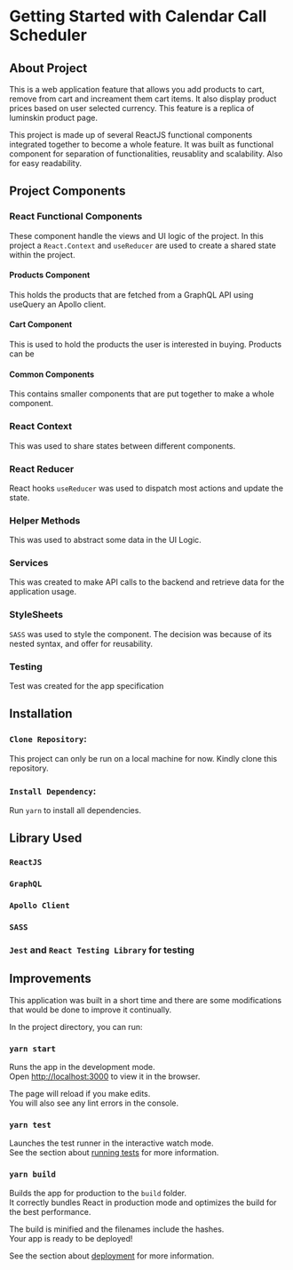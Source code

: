 # Getting Started with Calendar Call Scheduler

## About Project

This is a web application feature that allows you add products to cart, remove from cart and increament them cart items. It also display product prices based on user selected currency.
This feature is a replica of luminskin product page. 

This project is made up of several ReactJS functional components integrated together to become a whole feature.
It was built as functional component for separation of functionalities, reusablity and scalability. Also for easy readability.

## Project Components

### React Functional Components
These component handle the views and UI logic of the project. In this project a `React.Context` and `useReducer` are used to create a shared state within the project.

#### Products Component
This holds the products that are fetched from a GraphQL API using useQuery an Apollo client.

#### Cart Component
This is used to hold the products the user is interested in buying. Products can be

#### Common Components
This contains smaller components that are put together to make a whole component.

### React Context
This was used to share states between different components.

### React Reducer
React hooks `useReducer` was used to dispatch most actions and update the state.

### Helper Methods
This was used to abstract some data in the UI Logic.

### Services
This was created to make API calls to the backend and retrieve data for the application usage.

### StyleSheets
`SASS` was used to style the component. The decision was because of its nested syntax, and offer for reusability.

### Testing
Test was created for the app specification

## Installation
### `Clone Repository`:
This project can only be run on a local machine for now. Kindly clone this repository.

### `Install Dependency`:
Run `yarn` to install all dependencies.

## Library Used
### `ReactJS`
### `GraphQL`
### `Apollo Client`
### `SASS`
### `Jest` and `React Testing Library` for testing

## Improvements
This application was built in a short time and there are some modifications that would be done to improve it continually.

In the project directory, you can run:

### `yarn start`

Runs the app in the development mode.\
Open [http://localhost:3000](http://localhost:3000) to view it in the browser.

The page will reload if you make edits.\
You will also see any lint errors in the console.

### `yarn test`

Launches the test runner in the interactive watch mode.\
See the section about [running tests](https://facebook.github.io/create-react-app/docs/running-tests) for more information.

### `yarn build`

Builds the app for production to the `build` folder.\
It correctly bundles React in production mode and optimizes the build for the best performance.

The build is minified and the filenames include the hashes.\
Your app is ready to be deployed!

See the section about [deployment](https://facebook.github.io/create-react-app/docs/deployment) for more information.
